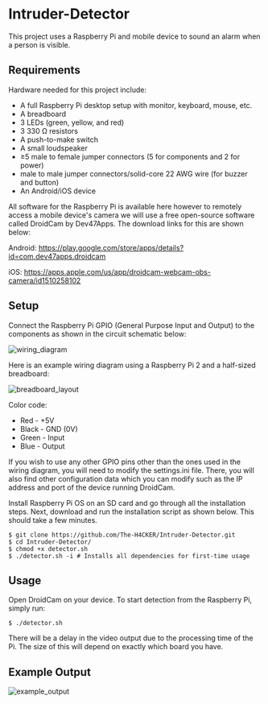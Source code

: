 # Intruder-Detector
This project uses a Raspberry Pi and mobile device to sound an alarm when a person is visible. 

## Requirements
Hardware needed for this project include:
- A full Raspberry Pi desktop setup with monitor, keyboard, mouse, etc.
- A breadboard 
- 3 LEDs (green, yellow, and red)
- 3 330 Ω resistors
- A push-to-make switch
- A small loudspeaker
- ≥5 male to female jumper connectors (5 for components and 2 for power)
- male to male jumper connectors/solid-core 22 AWG wire (for buzzer and button)
- An Android/iOS device

All software for the Raspberry Pi is available here however to remotely access a mobile device's camera we will use a free open-source software called DroidCam by Dev47Apps. 
The download links for this are shown below:

Android: https://play.google.com/store/apps/details?id=com.dev47apps.droidcam

iOS: https://apps.apple.com/us/app/droidcam-webcam-obs-camera/id1510258102

## Setup

Connect the Raspberry Pi GPIO (General Purpose Input and Output) to the components as shown in the circuit schematic below:

![wiring_diagram](https://user-images.githubusercontent.com/66517600/128150007-c6867979-26f9-4659-bc37-539a601ae165.png)

Here is an example wiring diagram using a Raspberry Pi 2 and a half-sized breadboard:

![breadboard_layout](https://user-images.githubusercontent.com/66517600/128152397-84f5ca5a-f20d-4ebb-9bc0-c07c89f33d10.png)

Color code:
- Red - +5V 
- Black - GND (0V)
- Green - Input 
- Blue - Output

If you wish to use any other GPIO pins other than the ones used in the wiring diagram, you will need to modify the settings.ini file. There, you will also find other configuration data which you can modify such as the IP address and port of the device running DroidCam.

Install Raspberry Pi OS on an SD card and go through all the installation steps. 
Next, download and run the installation script as shown below. This should take a few minutes. 

```
$ git clone https://github.com/The-H4CKER/Intruder-Detector.git
$ cd Intruder-Detector/
$ chmod +x detector.sh 
$ ./detector.sh -i # Installs all dependencies for first-time usage
```

## Usage

Open DroidCam on your device. To start detection from the Raspberry Pi, simply run:
```
$ ./detector.sh
```
There will be a delay in the video output due to the processing time of the Pi. The size of this will depend on exactly which board you have.

## Example Output

![example_output](https://user-images.githubusercontent.com/66517600/128157693-19d460a1-39a8-4919-b468-a4325cf219f2.png)
